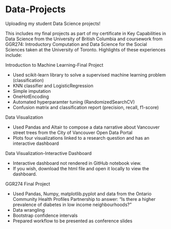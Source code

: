 # Data-Projects
Uploading my student Data Science projects! 

This includes my final projects as part of my certificate in Key Capabilities in Data Science from the University of British Columbia and coursework from GGR274: Introductory Computation and Data Science for the Social Sciences taken at the University of Toronto. Highlights of these experiences include:

Introduction to Machine Learning-Final Project
- Used scikit-learn library to solve a supervised machine learning problem (classification)
- KNN classifier and LogisticRegression 
- Simple imputation 
- OneHotEncoding
- Automated hyperparamter tuning (RandomizedSearchCV)
- Confusion matrix and classification report (precision, recall, f1-score)

Data Visualization 
- Used Pandas and Altair to compose a data narrative about Vancouver street trees from the City of Vancouver Open Data Portal
- Plots four visualizations linked to a research question and has an interactive dashboard

Data Visualization-Interactive Dashboard
- Interactive dashboard not rendered in GitHub notebook view.
- If you wish, download the html file and open it locally to view the dashboard.

GGR274 Final Project
- Used Pandas, Numpy,  matplotlib.pyplot and data from the Ontario Community Health Profiles Partnership to answer: “Is there a higher prevalence of diabetes in low income neighbourhoods?”
- Data wrangling 
- Bootstrap confidence intervals 
- Prepared workflow to be presented as conference slides 
